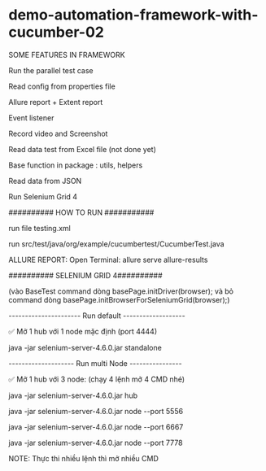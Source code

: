 # demo-automation-framework-with-cucumber-02
SOME FEATURES IN FRAMEWORK

Run the parallel test case

Read config from properties file

Allure report + Extent report

Event listener

Record video and Screenshot

Read data test from Excel file (not done yet)

Base function in package : utils, helpers

Read data from JSON

Run Selenium Grid 4

########## HOW TO RUN ###########

run file testing.xml

run src/test/java/org/example/cucumbertest/CucumberTest.java

ALLURE REPORT: Open Terminal: allure serve allure-results

########## SELENIUM GRID 4##########

(vào BaseTest command dòng basePage.initDriver(browser); và bỏ command dòng   basePage.initBrowserForSeleniumGrid(browser);)

---------------------- Run default -------------------

✅ Mở 1 hub với 1 node mặc định (port 4444)

java -jar selenium-server-4.6.0.jar standalone

-------------------- Run multi Node ----------------

✅ Mở 1 hub với 3 node: (chạy 4 lệnh mở 4 CMD nhé)

java -jar selenium-server-4.6.0.jar hub

java -jar selenium-server-4.6.0.jar node --port 5556

java -jar selenium-server-4.6.0.jar node --port 6667

java -jar selenium-server-4.6.0.jar node --port 7778

NOTE: Thực thi nhiều lệnh thì mở nhiều CMD
